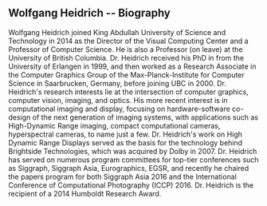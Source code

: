 ## Wolfgang Heidrich -- Biography

Wolfgang Heidrich joined King Abdullah University of Science and Technology in 2014 as the Director of the Visual Computing Center and
a Professor of Computer Science. He is also a Professor (on leave) at the University of British Columbia. Dr. Heidrich received his PhD in
from the University of Erlangen in 1999, and then worked as a Research Associate in the Computer Graphics Group of the Max-Planck-Institute for Computer Science in Saarbrucken, Germany, before joining UBC in 2000. Dr. Heidrich's research interests lie at the intersection of computer graphics, computer vision, imaging, and optics. His more recent interest is in computational imaging and display, focusing on hardware-software co-design of the next generation of imaging systems, with applications such as High-Dynamic Range imaging, compact computational cameras, hyperspectral cameras, to name just a few. Dr. Heidrich's work on High Dynamic Range Displays served as the basis for the technology behind Brightside Technologies, which was acquired by Dolby in 2007. Dr. Heidrich has served on numerous program committees for top-tier conferences such as Siggraph, Siggraph Asia, Eurographics, EGSR, and recently he chaired the papers program for both Siggraph Asia 2016 and the International Conference of Computational Photography (ICCP) 2016. Dr. Heidrich is the recipient of a 2014 Humboldt Research Award.
